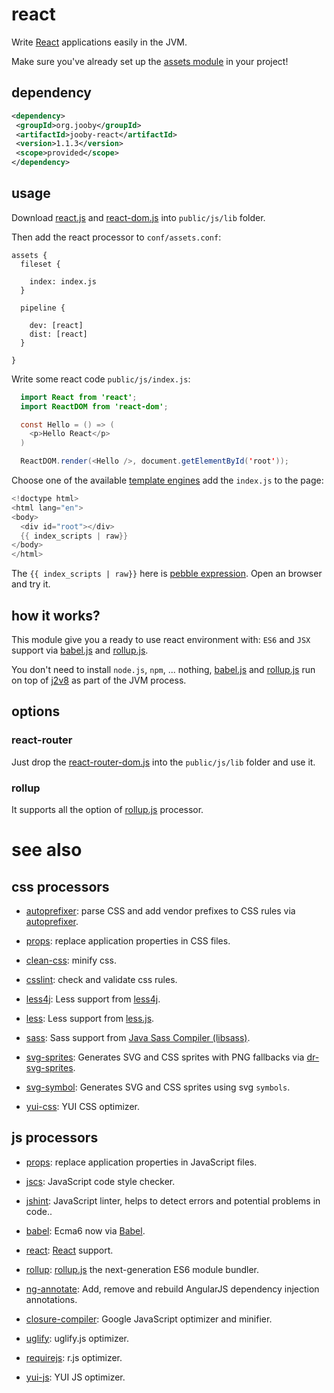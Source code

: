 # react

Write <a href="https://facebook.github.io/react">React</a> applications easily in the JVM.

Make sure you've already set up the [assets module](https://github.com/jooby-project/jooby/tree/master/jooby-assets) in your project!

## dependency

```xml
<dependency>
 <groupId>org.jooby</groupId>
 <artifactId>jooby-react</artifactId>
 <version>1.1.3</version>
 <scope>provided</scope>
</dependency>
```

## usage

Download <a href="https://unpkg.com/react@15/dist/react.js">react.js</a> and <a href="https://unpkg.com/react-dom@15/dist/react-dom.js">react-dom.js</a> into ```public/js/lib``` folder.

Then add the react processor to ```conf/assets.conf```:

```
assets {
  fileset {

    index: index.js
  }

  pipeline {

    dev: [react]
    dist: [react]
  }

}
```

Write some react code ```public/js/index.js```:

```java
  import React from 'react';
  import ReactDOM from 'react-dom';

  const Hello = () => (
    <p>Hello React</p>
  )

  ReactDOM.render(<Hello />, document.getElementById('root'));
```

Choose one of the available <a href="http://jooby.org/doc/parser-and-renderer/#template-engines">template engines</a> add the ```index.js``` to the page:

```java
<!doctype html>
<html lang="en">
<body>
  <div id="root"></div>
  {{ index_scripts | raw}}
</body>
</html>
```

The ```{{ index_scripts | raw}}``` here is <a href="jooby.org/doc/pebble">pebble expression</a>. Open an browser and try it.

## how it works?

This module give you a ready to use react environment with: ```ES6``` and ```JSX``` support via <a href="http://babeljs.io">babel.js</a> and <a href="https://github.com/rollup/rollup">rollup.js</a>.

You don't need to install ```node.js```, ```npm```, ... nothing, <a href="http://babeljs.io">babel.js</a> and <a href="https://github.com/rollup/rollup">rollup.js</a> run on top of <a href="https://github.com/eclipsesource/J2V8">j2v8</a> as part of the JVM process.

## options

### react-router

Just drop the <a href="https://unpkg.com/react-router-dom/umd/react-router-dom.js">react-router-dom.js</a> into the ```public/js/lib``` folder and use it.

### rollup

It supports all the option of <a href="http://jooby.org/doc/assets-rollup/">rollup.js</a> processor.

# see also

## css processors

* [autoprefixer](https://github.com/jooby-project/jooby/tree/master/jooby-assets-autoprefixer): parse CSS and add vendor prefixes to CSS rules via [autoprefixer](https://github.com/postcss/autoprefixer).

* [props](https://github.com/jooby-project/jooby/tree/master/jooby-assets-props): replace application properties in CSS files.

* [clean-css](https://github.com/jooby-project/jooby/tree/master/jooby-assets-clean-css): minify css.

* [csslint](https://github.com/jooby-project/jooby/tree/master/jooby-assets-csslint): check and validate css rules.

* [less4j](https://github.com/jooby-project/jooby/tree/master/jooby-assets-less4j): Less support from [less4j](https://github.com/SomMeri/less4j).

* [less](https://github.com/jooby-project/jooby/tree/master/jooby-assets-less): Less support from [less.js](http://lesscss.org).

* [sass](https://github.com/jooby-project/jooby/tree/master/jooby-assets-sass): Sass support from <a href="https://github.com/bit3/jsass">Java Sass Compiler (libsass)</a>.

* [svg-sprites](https://github.com/jooby-project/jooby/tree/master/jooby-assets-svg-sprites): Generates SVG and CSS sprites with PNG fallbacks via [dr-svg-sprites](https://github.com/drdk/dr-svg-sprites).

* [svg-symbol](https://github.com/jooby-project/jooby/tree/master/jooby-assets-svg-symbol): Generates SVG and CSS sprites using svg `symbols`.

* [yui-css](https://github.com/jooby-project/jooby/tree/master/jooby-assets-yui-compressor): YUI CSS optimizer.

## js processors

* [props](https://github.com/jooby-project/jooby/tree/master/jooby-assets-props): replace application properties in JavaScript files.

* [jscs](https://github.com/jooby-project/jooby/tree/master/jooby-assets-jscs): JavaScript code style checker.

* [jshint](https://github.com/jooby-project/jooby/tree/master/jooby-assets-jshint): JavaScript linter, helps to detect errors and potential problems in code..

* [babel](https://github.com/jooby-project/jooby/tree/master/jooby-assets-babel): Ecma6 now via <a href="http://babeljs.io/">Babel</a>.

* [react](https://github.com/jooby-project/jooby/tree/master/jooby-assets-react): <a href="https://facebook.github.io/react">React</a> support.

* [rollup](https://github.com/jooby-project/jooby/tree/master/jooby-assets-rollup): <a href="http://rollupjs.org/">rollup.js</a> the next-generation ES6 module bundler.

* [ng-annotate](https://github.com/jooby-project/jooby/tree/master/jooby-assets-ng-annotate): Add, remove and rebuild AngularJS dependency injection annotations.

* [closure-compiler](https://github.com/jooby-project/jooby/tree/master/jooby-assets-closure-compiler): Google JavaScript optimizer and minifier.

* [uglify](https://github.com/jooby-project/jooby/tree/master/jooby-assets-uglify): uglify.js optimizer.

* [requirejs](https://github.com/jooby-project/jooby/tree/master/jooby-assets-requirejs): r.js optimizer.

* [yui-js](https://github.com/jooby-project/jooby/tree/master/jooby-assets-yui-compressor#yui-js): YUI JS optimizer.
